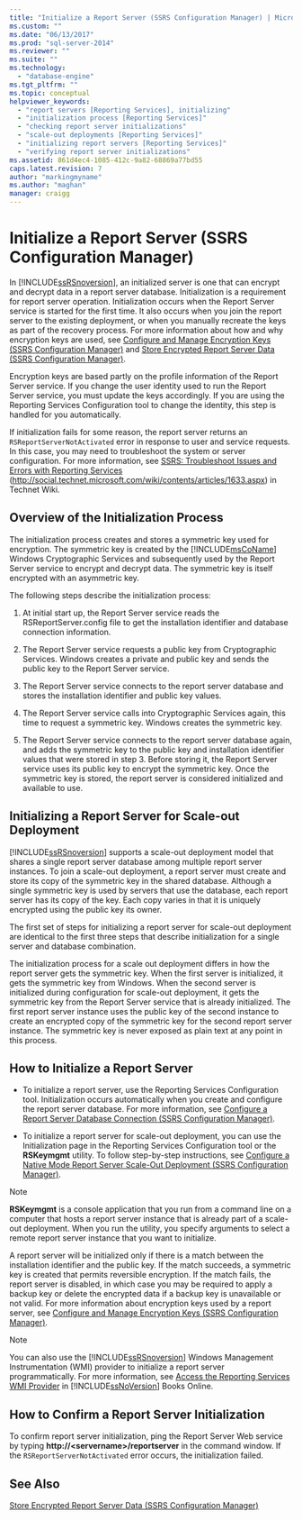 ```yaml
---
title: "Initialize a Report Server (SSRS Configuration Manager) | Microsoft Docs"
ms.custom: ""
ms.date: "06/13/2017"
ms.prod: "sql-server-2014"
ms.reviewer: ""
ms.suite: ""
ms.technology: 
  - "database-engine"
ms.tgt_pltfrm: ""
ms.topic: conceptual
helpviewer_keywords: 
  - "report servers [Reporting Services], initializing"
  - "initialization process [Reporting Services]"
  - "checking report server initializations"
  - "scale-out deployments [Reporting Services]"
  - "initializing report servers [Reporting Services]"
  - "verifying report server initializations"
ms.assetid: 861d4ec4-1085-412c-9a82-68869a77bd55
caps.latest.revision: 7
author: "markingmyname"
ms.author: "maghan"
manager: craigg
---
```

# Initialize a Report Server (SSRS Configuration Manager)
  In [!INCLUDE[ssRSnoversion](../../includes/ssrsnoversion-md.md)], an initialized server is one that can encrypt and decrypt data in a report server database. Initialization is a requirement for report server operation. Initialization occurs when the Report Server service is started for the first time. It also occurs when you join the report server to the existing deployment, or when you manually recreate the keys as part of the recovery process. For more information about how and why encryption keys are used, see [Configure and Manage Encryption Keys &#40;SSRS Configuration Manager&#41;](ssrs-encryption-keys-manage-encryption-keys.md) and [Store Encrypted Report Server Data &#40;SSRS Configuration Manager&#41;](ssrs-encryption-keys-store-encrypted-report-server-data.md).  
  
 Encryption keys are based partly on the profile information of the Report Server service. If you change the user identity used to run the Report Server service, you must update the keys accordingly. If you are using the Reporting Services Configuration tool to change the identity, this step is handled for you automatically.  
  
 If initialization fails for some reason, the report server returns an `RSReportServerNotActivated` error in response to user and service requests. In this case, you may need to troubleshoot the system or server configuration. For more information, see [SSRS: Troubleshoot Issues and Errors with Reporting Services](http://social.technet.microsoft.com/wiki/contents/articles/1633.aspx) (http://social.technet.microsoft.com/wiki/contents/articles/1633.aspx) in Technet Wiki.  
  
## Overview of the Initialization Process  
 The initialization process creates and stores a symmetric key used for encryption. The symmetric key is created by the [!INCLUDE[msCoName](../../includes/msconame-md.md)] Windows Cryptographic Services and subsequently used by the Report Server service to encrypt and decrypt data. The symmetric key is itself encrypted with an asymmetric key.  
  
 The following steps describe the initialization process:  
  
1.  At initial start up, the Report Server service reads the RSReportServer.config file to get the installation identifier and database connection information.  
  
2.  The Report Server service requests a public key from Cryptographic Services. Windows creates a private and public key and sends the public key to the Report Server service.  
  
3.  The Report Server service connects to the report server database and stores the installation identifier and public key values.  
  
4.  The Report Server service calls into Cryptographic Services again, this time to request a symmetric key. Windows creates the symmetric key.  
  
5.  The Report Server service connects to the report server database again, and adds the symmetric key to the public key and installation identifier values that were stored in step 3. Before storing it, the Report Server service uses its public key to encrypt the symmetric key. Once the symmetric key is stored, the report server is considered initialized and available to use.  
  
## Initializing a Report Server for Scale-out Deployment  
 [!INCLUDE[ssRSnoversion](../../includes/ssrsnoversion-md.md)] supports a scale-out deployment model that shares a single report server database among multiple report server instances. To join a scale-out deployment, a report server must create and store its copy of the symmetric key in the shared database. Although a single symmetric key is used by servers that use the database, each report server has its copy of the key. Each copy varies in that it is uniquely encrypted using the public key its owner.  
  
 The first set of steps for initializing a report server for scale-out deployment are identical to the first three steps that describe initialization for a single server and database combination.  
  
 The initialization process for a scale out deployment differs in how the report server gets the symmetric key. When the first server is initialized, it gets the symmetric key from Windows. When the second server is initialized during configuration for scale-out deployment, it gets the symmetric key from the Report Server service that is already initialized. The first report server instance uses the public key of the second instance to create an encrypted copy of the symmetric key for the second report server instance. The symmetric key is never exposed as plain text at any point in this process.  
  
## How to Initialize a Report Server  
  
-   To initialize a report server, use the Reporting Services Configuration tool. Initialization occurs automatically when you create and configure the report server database. For more information, see [Configure a Report Server Database Connection  &#40;SSRS Configuration Manager&#41;](../../sql-server/install/configure-a-report-server-database-connection-ssrs-configuration-manager.md).  
  
-   To initialize a report server for scale-out deployment, you can use the Initialization page in the Reporting Services Configuration tool or the **RSKeymgmt** utility. To follow step-by-step instructions, see [Configure a Native Mode Report Server Scale-Out Deployment &#40;SSRS Configuration Manager&#41;](configure-a-native-mode-report-server-scale-out-deployment.md).  
  
> [!NOTE]  
>  **RSKeymgmt** is a console application that you run from a command line on a computer that hosts a report server instance that is already part of a scale-out deployment. When you run the utility, you specify arguments to select a remote report server instance that you want to initialize.  
  
 A report server will be initialized only if there is a match between the installation identifier and the public key. If the match succeeds, a symmetric key is created that permits reversible encryption. If the match fails, the report server is disabled, in which case you may be required to apply a backup key or delete the encrypted data if a backup key is unavailable or not valid. For more information about encryption keys used by a report server, see [Configure and Manage Encryption Keys &#40;SSRS Configuration Manager&#41;](ssrs-encryption-keys-manage-encryption-keys.md).  
  
> [!NOTE]  
>  You can also use the [!INCLUDE[ssRSnoversion](../../includes/ssrsnoversion-md.md)] Windows Management Instrumentation (WMI) provider to initialize a report server programmatically. For more information, see [Access the Reporting Services WMI Provider](../tools/access-the-reporting-services-wmi-provider.md) in [!INCLUDE[ssNoVersion](../../includes/ssnoversion-md.md)] Books Online.  
  
## How to Confirm a Report Server Initialization  
 To confirm report server initialization, ping the Report Server Web service by typing **http://\<servername>/reportserver** in the command window. If the `RSReportServerNotActivated` error occurs, the initialization failed.  
  
## See Also  
 [Store Encrypted Report Server Data &#40;SSRS Configuration Manager&#41;](ssrs-encryption-keys-store-encrypted-report-server-data.md)  
  
  